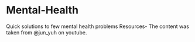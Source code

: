 # Mental-Health
Quick solutions to few mental health problems
Resources- The content was taken from @jun_yuh on youtube.

